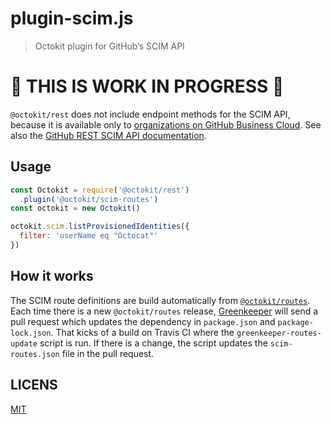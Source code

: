 # plugin-scim.js

> Octokit plugin for GitHub’s SCIM API

# 🚧 THIS IS WORK IN PROGRESS 🚧

`@octokit/rest` does not include endpoint methods for the SCIM API, because it is available only to [organizations on GitHub Business Cloud](https://help.github.com/articles/organization-billing-plans/#business-plan). See also the [GitHub REST SCIM API documentation](https://developer.github.com/v3/scim/).

## Usage

```js
const Octokit = require('@octokit/rest')
  .plugin('@octokit/scim-routes')
const octokit = new Octokit()

octokit.scim.listProvisionedIdentities({
  filter: 'userName eq "Octocat"'
})
```

## How it works

The SCIM route definitions are build automatically from [`@octokit/routes`](https://github.com/octokit/routes). Each time there is a new `@octokit/routes` release, [Greenkeeper](https://greenkeeper.io/) will send a pull request which updates the dependency in `package.json` and `package-lock.json`. That kicks of a build on Travis CI where the `greenkeeper-routes-update` script is run. If there is a change, the script updates the `scim-routes.json` file in the pull request.

## LICENS

[MIT](LICENSE)
